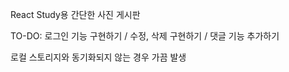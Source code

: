 React Study용 간단한 사진 게시판

TO-DO:
로그인 기능 구현하기 / 
수정, 삭제 구현하기 /
댓글 기능 추가하기

로컬 스토리지와 동기화되지 않는 경우 가끔 발생
